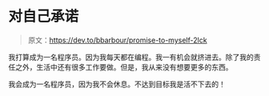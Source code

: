 # 对自己承诺

> 原文：<https://dev.to/bbarbour/promise-to-myself-2lck>

我打算成为一名程序员。因为我每天都在编程。我一有机会就挤进去。除了我的责任之外，生活中还有很多工作要做。但是，我从来没有想要更多的东西。

我会成为一名程序员，因为我不会休息。不达到目标我是活不下去的！